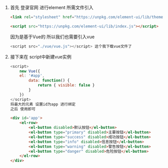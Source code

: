 1. 首先 登录官网 进行element 所需文件引入

   ```html
   <link rel="stylesheet" href="https://unpkg.com/element-ui/lib/theme-chalk/index.css">
   ```

   ```html
   <script src="https://unpkg.com/element-ui/lib/index.js"></script>
   ```

   因为是基于Vue的 所以我们也需要引入vue

   ```js
   <script src="./vue/vue.js"></script> 这个我下载vue文件了
   ```

2. 接下来在 script中新建vue实例

   ```js
   <script>
       new Vue({
       el: '#app',
           data: function() {
               return { visible: false }
           }
       })
   </script>
   将最大的元素 设置id为app 进行绑定
   之后 使用即可
   ```

   ```html
   <div id='app'>
       <el-row>
           <el-button disabled>默认按钮</el-button>
           <el-button type="primary" disabled>主要按钮</el-button>
           <el-button type="success" disabled>成功按钮</el-button>
           <el-button type="info" disabled>信息按钮</el-button>
           <el-button type="warning" disabled>警告按钮</el-button>
           <el-button type="danger" disabled>危险按钮</el-button>
       </el-row>
   </div>
   ```

   
